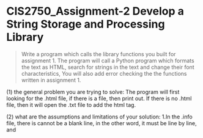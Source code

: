 # CIS2750_Assignment-2 Develop a String Storage and Processing Library
> Write a program which calls the library functions you built for assignment 1.
> The program will call a Python program which formats the text as HTML,
> search for strings in the text and change their font characteristics, 
> You will also add error checking the the functions written in assignment 1.

(1) the general problem you are trying to solve:
The program will first looking for the .html file, if there is a file, then print out. If there is no .html file, then it will open  the .txt file to add the html tag.

(2) what are the assumptions  and  limitations  of  your  solution:
1.In the .info file, there is cannot be a blank line, in the other word, it must be line by line, and <style> <string> formated.
2. If the stirng is too long, it might crash the program.
3. If you going to use your own main.c, you need to free returnStruct, the freeStruct() function will not free that.

(3)  how  can  a  user  build  and  test  your  program (also  called  the  user  guide):
1. Simply type make, then it will build a library file .a and you can use the library.
2. I have my own main.c file, but you still need to type the input file's path
3. then type this command: gcc -o list main.c liblistio.a
4. then ./list <filename> will run the program.

(4) how is the program tested for correctness:
1. It is hard to create test file for this program, I simply use I B and U to test a simple program. 
2. Delete mutil <P> tags works and also delete \n \r \t between the <P>

(5) what possible improvements could be done if you were to do it again or have extra time available. 
1. Fix memory problram for the string, thinking to use realloc instead of malloc so I can felxable allocate the memory for string.
